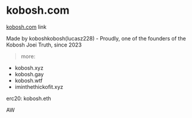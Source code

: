 # kobosh.com

[kobosh.com](https://kobosh.com) link

Made by koboshkobosh(lucasz228) - Proudly, one of the founders of the Kobosh Joei Truth, since 2023

> more:

- kobosh.xyz
- kobosh.gay
- kobosh.wtf
- iminthethickofit.xyz

erc20: kobosh.eth

AW
